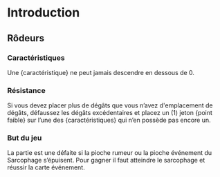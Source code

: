 # Introduction
## Rôdeurs
### Caractéristiques 
Une {caractéristique} ne peut jamais descendre en dessous de 0.
### Résistance
Si vous devez placer plus de dégâts que vous n’avez d'emplacement de dégâts, défaussez les dégâts excédentaires et placez un (1) jeton {point faible} sur l’une des {caractéristiques} qui n’en possède pas encore un.
### But du jeu
La partie est une défaite si la pioche rumeur ou la pioche événement du Sarcophage s’épuisent.
Pour gagner il faut atteindre le sarcophage et réussir la carte événement.
